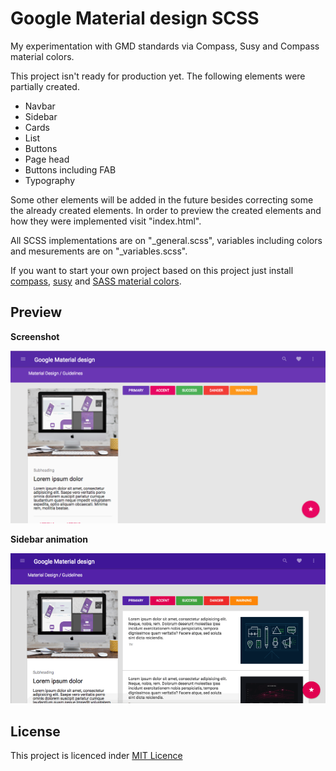 Google Material design SCSS
===

My experimentation with GMD standards via Compass, Susy and Compass material colors.

This project isn't ready for production yet. The following elements were partially created.

- Navbar
- Sidebar
- Cards
- List
- Buttons
- Page head
- Buttons including FAB
- Typography

Some other elements will be added in the future besides correcting some the already created elements.
In order to preview the created elements and how they were implemented visit "index.html".

All SCSS implementations are on "_general.scss", variables including colors and mesurements are on "_variables.scss".

If you want to start your own project based on this project just install <a href="http://compass-style.org/install/">compass</a>, <a href="http://susy.oddbird.net/">susy</a> and <a href="https://github.com/minusfive/sass-material-colors">SASS material colors</a>.

Preview
---
**Screenshot**

<center>
<img src="https://github.com/Ferouk/Google-Material-design-SCSS/raw/master/preview/screenshot.png" alt="">
</center>

**Sidebar animation**

<center>
<img src="https://github.com/Ferouk/Google-Material-design-SCSS/raw/master/preview/sidebar.gif" alt="">
</center>

License
---
This project is licenced inder <a href="https://github.com/Ferouk/Google-Material-design-SCSS/blob/master/LICENCE.md">MIT Licence</a>
